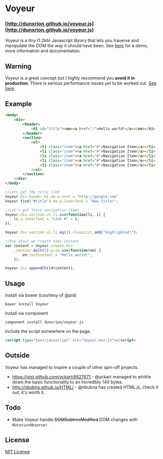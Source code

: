 # Voyeur
### [http://dunxrion.github.io/voyeur.js](http://dunxrion.github.io/voyeur.js)
Voyeur is a tiny (1.2kb) Javascript library that lets you traverse and manipulate the DOM the way it should have been. See [here](http://dunxrion.github.io/voyeur.js) for a demo, more information and documentation.

## Warning
Voyeur is a great concept but I highly recommend you **avoid it in production**. There is serious performance issues yet to be worked out. [See here](https://github.com/dunxrion/voyeur.js/issues/20).

## Example
```html
<body>
	<div>
		<header>
			<h1 id="title"><em><a href="/">Hello world!</a></em></h1>
		</header>
		<section>
			<ul>
				<li class="item"><a href="#">Navigation Item</a></li>
				<li class="item"><a href="#">Navigation Item</a></li>
				<li class="item"><a href="#">Navigation Item</a></li>
				<li class="item"><a href="#">Navigation Item</a></li>
				<li class="item"><a href="#">Navigation Item</a></li>
			</ul>
		</section>
	</div>
</body>
```

```js
//Lets get the title link
Voyeur.div.header.h1.em.a.href = "http://google.com"
Voyeur.find("#title").em.a.innerText = "New title!";

//Let's get those navigation items
Voyeur.div.section.ul.li.use(function(li, i) {
	li.a.innerText = "Link #" + i;
});

Voyeur.div.section.ul.li.eq(3).classList.add("Highlighted!");

//How about we create some content
var content = Voyeur.create.div
	.section.mult(5).p.em.use(function(em) {
		em.textContext = "Hello world!";
	});

Voyeur.div.appendChild(content);
```

## Usage
Install via bower (courtesy of @pid)

	bower install Voyeur

Install via component

	component install dunxrion/voyeur.js
	
Include the script somewhere on the page.

```html
<script type="text/javascript" src="Voyeur.min.js"></script>
```

## Outside
Voyeur has managed to inspire a couple of other spin-off projects.
* https://gist.github.com/yckart/6627671 - @yckart managed to whittle down the basic functionality to an incredibly 140 bytes.
* http://nbubna.github.io/HTML/ - @nbubna has created HTML.js, check it out, it's worth it.

## Todo
* Make Voyeur handle <del>DOMSubtreeModified</del> DOM changes with `MutationObserver`.

## License
[MIT License](https://raw.github.com/dunxrion/voyeur.js/master/LICENSE)
